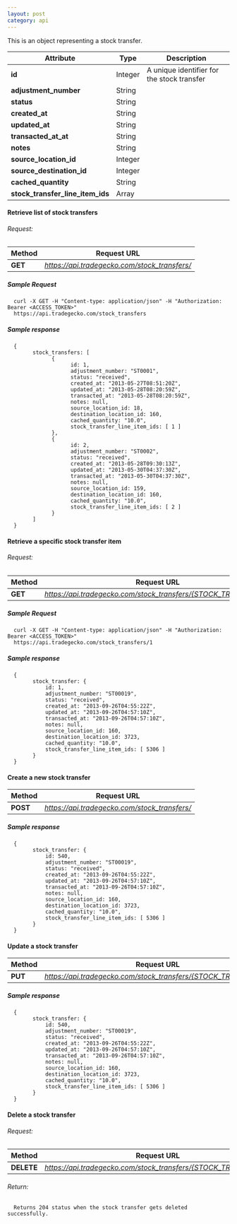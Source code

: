 ```yaml
---
layout: post
category: api
---
```

  This is an object representing a stock transfer.

Attribute                        | Type          | Description
-------------------------------- | ------------- | ------------
**id**                           | Integer       | A unique identifier for the stock transfer
**adjustment_number**            | String        |
**status**                       | String        |
**created_at**                   | String        |
**updated_at**                   | String        |
**transacted_at_at**             | String        |
**notes**                        | String        |
**source_location_id**           | Integer       |
**source_destination_id**        | Integer       |
**cached_quantity**              | String        |
**stock_transfer_line_item_ids** | Array         |

####   Retrieve list of stock transfers

###### Request:
Method     | Request URL
-----------| -------------
**GET**    | *https://api.tradegecko.com/stock_transfers/*

##### Sample Request

      curl -X GET -H "Content-type: application/json" -H "Authorization: Bearer <ACCESS_TOKEN>"
      https://api.tradegecko.com/stock_transfers

##### Sample response

      {
            stock_transfers: [
                  {
                        id: 1,
                        adjustment_number: "ST0001",
                        status: "received",
                        created_at: "2013-05-27T08:51:20Z",
                        updated_at: "2013-05-28T08:20:59Z",
                        transacted_at: "2013-05-28T08:20:59Z",
                        notes: null,
                        source_location_id: 18,
                        destination_location_id: 160,
                        cached_quantity: "10.0",
                        stock_transfer_line_item_ids: [ 1 ]
                  },
                  {
                        id: 2,
                        adjustment_number: "ST0002",
                        status: "received",
                        created_at: "2013-05-28T09:30:13Z",
                        updated_at: "2013-05-30T04:37:30Z",
                        transacted_at: "2013-05-30T04:37:30Z",
                        notes: null,
                        source_location_id: 159,
                        destination_location_id: 160,
                        cached_quantity: "10.0",
                        stock_transfer_line_item_ids: [ 2 ]
                  }
            ]
      }

####  Retrieve a specific stock transfer item

###### Request:
Method     | Request URL
-----------| -------------
**GET**    | *https://api.tradegecko.com/stock_transfers/{STOCK_TRANSFER_ID}*

##### Sample Request

      curl -X GET -H "Content-type: application/json" -H "Authorization: Bearer <ACCESS_TOKEN>"
      https://api.tradegecko.com/stock_transfers/1

##### Sample response

      {
            stock_transfer: {
                id: 1,
                adjustment_number: "ST00019",
                status: "received",
                created_at: "2013-09-26T04:55:22Z",
                updated_at: "2013-09-26T04:57:10Z",
                transacted_at: "2013-09-26T04:57:10Z",
                notes: null,
                source_location_id: 160,
                destination_location_id: 3723,
                cached_quantity: "10.0",
                stock_transfer_line_item_ids: [ 5306 ]
            }
      }

#### Create a new stock transfer

Method     | Request URL
-----------| -------------
**POST**   | *https://api.tradegecko.com/stock_transfers/*


##### Sample response

      {
            stock_transfer: {
                id: 540,
                adjustment_number: "ST00019",
                status: "received",
                created_at: "2013-09-26T04:55:22Z",
                updated_at: "2013-09-26T04:57:10Z",
                transacted_at: "2013-09-26T04:57:10Z",
                notes: null,
                source_location_id: 160,
                destination_location_id: 3723,
                cached_quantity: "10.0",
                stock_transfer_line_item_ids: [ 5306 ]
            }
      }

#### Update a stock transfer
Method     | Request URL
-----------| -------------
**PUT**    | *https://api.tradegecko.com/stock_transfers/{STOCK_TRANSFER_ID}*


##### Sample response

      {
            stock_transfer: {
                id: 540,
                adjustment_number: "ST00019",
                status: "received",
                created_at: "2013-09-26T04:55:22Z",
                updated_at: "2013-09-26T04:57:10Z",
                transacted_at: "2013-09-26T04:57:10Z",
                notes: null,
                source_location_id: 160,
                destination_location_id: 3723,
                cached_quantity: "10.0",
                stock_transfer_line_item_ids: [ 5306 ]
            }
      }


####   Delete a stock transfer

######     Request:
Method     | Request URL
-----------| -------------
**DELETE** | *https://api.tradegecko.com/stock_transfers/{STOCK_TRANSFER_ID}*

###### Return:
      Returns 204 status when the stock transfer gets deleted successfully.
